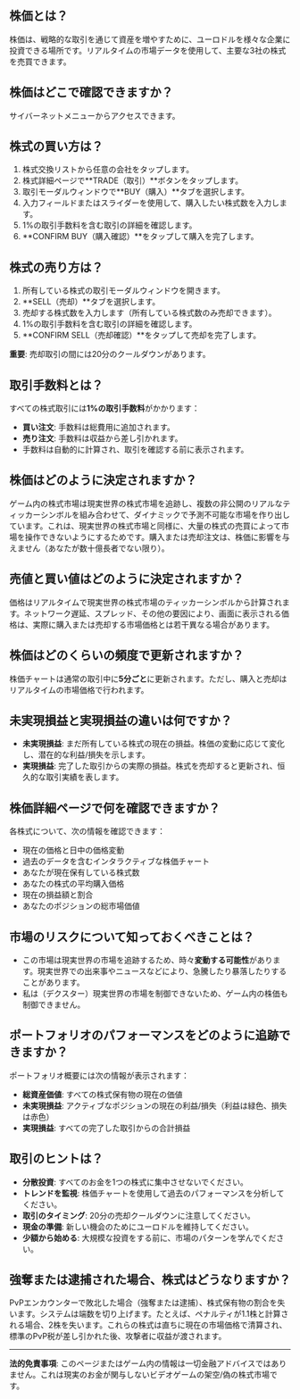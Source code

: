 ## 株価とは？

株価は、戦略的な取引を通じて資産を増やすために、ユーロドルを様々な企業に投資できる場所です。リアルタイムの市場データを使用して、主要な3社の株式を売買できます。

## 株価はどこで確認できますか？

サイバーネットメニューからアクセスできます。

## 株式の買い方は？

1. 株式交換リストから任意の会社をタップします。
2. 株式詳細ページで**TRADE（取引）**ボタンをタップします。
3. 取引モーダルウィンドウで**BUY（購入）**タブを選択します。
4. 入力フィールドまたはスライダーを使用して、購入したい株式数を入力します。
5. 1%の取引手数料を含む取引の詳細を確認します。
6. **CONFIRM BUY（購入確認）**をタップして購入を完了します。

## 株式の売り方は？

1. 所有している株式の取引モーダルウィンドウを開きます。
2. **SELL（売却）**タブを選択します。
3. 売却する株式数を入力します（所有している株式数のみ売却できます）。
4. 1%の取引手数料を含む取引の詳細を確認します。
5. **CONFIRM SELL（売却確認）**をタップして売却を完了します。

**重要**: 売却取引の間には20分のクールダウンがあります。

## 取引手数料とは？

すべての株式取引には**1%の取引手数料**がかかります：

- **買い注文**: 手数料は総費用に追加されます。
- **売り注文**: 手数料は収益から差し引かれます。
- 手数料は自動的に計算され、取引を確認する前に表示されます。

## 株価はどのように決定されますか？

ゲーム内の株式市場は現実世界の株式市場を追跡し、複数の非公開のリアルなティッカーシンボルを組み合わせて、ダイナミックで予測不可能な市場を作り出しています。これは、現実世界の株式市場と同様に、大量の株式の売買によって市場を操作できないようにするためです。購入または売却注文は、株価に影響を与えません（あなたが数十億長者でない限り）。

## 売値と買い値はどのように決定されますか？

価格はリアルタイムで現実世界の株式市場のティッカーシンボルから計算されます。ネットワーク遅延、スプレッド、その他の要因により、画面に表示される価格は、実際に購入または売却する市場価格とは若干異なる場合があります。

## 株価はどのくらいの頻度で更新されますか？

株価チャートは通常の取引中に**5分ごと**に更新されます。ただし、購入と売却はリアルタイムの市場価格で行われます。

## 未実現損益と実現損益の違いは何ですか？

- **未実現損益**: まだ所有している株式の現在の損益。株価の変動に応じて変化し、潜在的な利益/損失を示します。
- **実現損益**: 完了した取引からの実際の損益。株式を売却すると更新され、恒久的な取引実績を表します。

## 株価詳細ページで何を確認できますか？

各株式について、次の情報を確認できます：

- 現在の価格と日中の価格変動
- 過去のデータを含むインタラクティブな株価チャート
- あなたが現在保有している株式数
- あなたの株式の平均購入価格
- 現在の損益額と割合
- あなたのポジションの総市場価値

## 市場のリスクについて知っておくべきことは？

- この市場は現実世界の市場を追跡するため、時々**変動する可能性**があります。現実世界での出来事やニュースなどにより、急騰したり暴落したりすることがあります。
- 私は（デクスター）現実世界の市場を制御できないため、ゲーム内の株価も制御できません。

## ポートフォリオのパフォーマンスをどのように追跡できますか？

ポートフォリオ概要には次の情報が表示されます：

- **総資産価値**: すべての株式保有物の現在の価値
- **未実現損益**: アクティブなポジションの現在の利益/損失（利益は緑色、損失は赤色）
- **実現損益**: すべての完了した取引からの合計損益

## 取引のヒントは？

- **分散投資**: すべてのお金を1つの株式に集中させないでください。
- **トレンドを監視**: 株価チャートを使用して過去のパフォーマンスを分析してください。
- **取引のタイミング**: 20分の売却クールダウンに注意してください。
- **現金の準備**: 新しい機会のためにユーロドルを維持してください。
- **少額から始める**: 大規模な投資をする前に、市場のパターンを学んでください。

## 強奪または逮捕された場合、株式はどうなりますか？

PvPエンカウンターで敗北した場合（強奪または逮捕）、株式保有物の割合を失います。システムは端数を切り上げます。たとえば、ペナルティが1.1株と計算される場合、2株を失います。これらの株式は直ちに現在の市場価格で清算され、標準のPvP税が差し引かれた後、攻撃者に収益が渡されます。

---

**法的免責事項**:
このページまたはゲーム内の情報は一切金融アドバイスではありません。これは現実のお金が関与しないビデオゲームの架空/偽の株式市場です。
